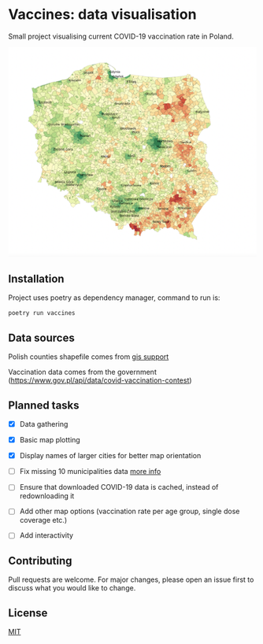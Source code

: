 # Vaccines: data visualisation
Small project visualising current COVID-19 vaccination rate in Poland.

![map](./img/map.png)

## Installation
Project uses poetry as dependency manager, command to run is:

```bash
poetry run vaccines
```

## Data sources
Polish counties shapefile comes from [gis support](https://gis-support.pl/baza-wiedzy-2/dane-do-pobrania/granice-administracyjne/)

Vaccination data comes from the government (https://www.gov.pl/api/data/covid-vaccination-contest)

## Planned tasks
- [x] Data gathering
- [x] Basic map plotting
- [x] Display names of larger cities for better map orientation
- [ ] Fix missing 10 municipalities data [more info](https://www.gov.pl/web/premier/10-nowych-miast-na-mapie-polski-premier-m-morawiecki-to-akt-sprawiedliwosci-dziejowej)
- [ ] Ensure that downloaded COVID-19 data is cached, instead of redownloading it
- [ ] Add other map options (vaccination rate per age group, single dose coverage etc.)
- [ ] Add interactivity


## Contributing
Pull requests are welcome. For major changes, please open an issue first to discuss what you would like to change.

## License
[MIT](https://choosealicense.com/licenses/mit/)